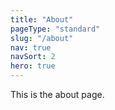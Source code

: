 ```yaml
---
title: "About"
pageType: "standard"
slug: "/about"
nav: true
navSort: 2
hero: true
---
```


This is the about page.